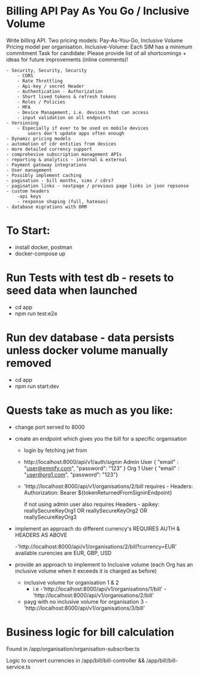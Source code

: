 # Billing API Pay As You Go / Inclusive Volume

Write billing API.
Two pricing models: Pay-As-You-Go, Inclusive Volume
Pricing model per organisation.
Inclusive-Volume: Each SIM has a minimum commitment
Task for candidate: Please provide list of all shortcomings + ideas for future improvements (inline comments)!

    - Security, Security, Security
        - CORS
        - Rate Throttling
        - Api-key / secret Header
        - Authentication - Authorization
        - Short lived tokens & refresh tokens
        - Roles / Policies
        - MFA
        - Device Management, i.e. devices that can access
        - input validation on all endpoints
    - Versioning
        - Especially if ever to be used on mobile devices
            users don't update apps often enough
    - Dynamic pricing models
    - automation of cdr entities from devices
    - more detailed currency support
    - comprehesive subscription management APIs
    - reporting & analytics - internal & external
    - Payment gateway integrations
    - User management
    - Possibly implement caching
    - pagination - bill months, sims / cdrs?
    - pagination links - nextpage / previous page links in json repsonse
    - custom headers
        -api keys
        - response shaping (full, hateoas)
    - database migrations with ORM

# To Start:

- install docker, postman
- docker-compose up

# Run Tests with test db - resets to seed data when launched

- cd app
- npm run test:e2e

# Run dev database - data persists unless docker volume manually removed

- cd app
- npm run start:dev

# Quests take as much as you like:

- change port served to 8000
- create an endpoint which gives you the bill for a specific organisation

  - login by fetching jwt from
  - http://localhost:8000/api/v1/auth/signin
    Admin User
    { "email" : "user@emnify.com", "password": "123" }
    Org 1 User
    { "email" : "user@org1.com", "password": "123"}
  - 'http://localhost:8000/api/v1/organisations/2/bill
    requires -
    Headers: Authorization: Bearer ${tokenReturnedFromSigninEndpoint}

    if not using admin user also requires
    Headers - apikey: reallySecureKeyOrg1
    OR reallySecureKeyOrg2
    OR reallySecureKeyOrg3

- implement an approach do different currency's
  REQUIRES AUTH & HEADERS AS ABOVE

  -'http://localhost:8000/api/v1/organisations/2/bill?currency=EUR'
  available curencies are EUR, GBP, USD

- provide an approach to implement to Inclusive volume (each Org has an inclusive volume when it exceeds it is charged as before)
  - inclusive volume for organisation 1 & 2
    - i.e
      -'http://localhost:8000/api/v1/organisations/1/bill'
      -'http://localhost:8000/api/v1/organisations/2/bill'
  - payg with no inclusive volume for organisation 3
    -'http://localhost:8000/api/v1/organisations/3/bill'

# Business logic for bill calculation

Found in /app/organisation/organisation-subscriber.ts

Logic to convert currencies in /app/bill/bill-controller && /app/bill/bill-service.ts
